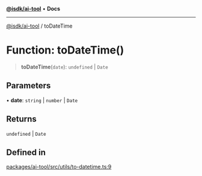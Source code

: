 [**@isdk/ai-tool**](../README.md) • **Docs**

***

[@isdk/ai-tool](../globals.md) / toDateTime

# Function: toDateTime()

> **toDateTime**(`date`): `undefined` \| `Date`

## Parameters

• **date**: `string` \| `number` \| `Date`

## Returns

`undefined` \| `Date`

## Defined in

[packages/ai-tool/src/utils/to-datetime.ts:9](https://github.com/isdk/ai-tool.js/blob/5f9f0083c734722103ff5468e424b48c212a55f0/src/utils/to-datetime.ts#L9)
